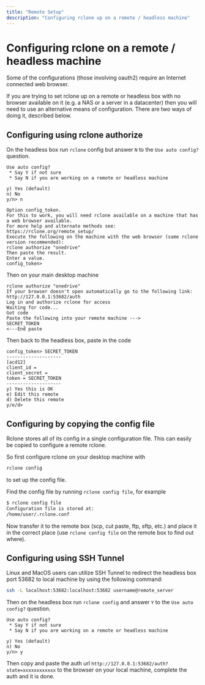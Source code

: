```yaml
---
title: "Remote Setup"
description: "Configuring rclone up on a remote / headless machine"
---
```


# Configuring rclone on a remote / headless machine

Some of the configurations (those involving oauth2) require an
Internet connected web browser.

If you are trying to set rclone up on a remote or headless box with no
browser available on it (e.g. a NAS or a server in a datacenter) then
you will need to use an alternative means of configuration.  There are
two ways of doing it, described below.

## Configuring using rclone authorize

On the headless box run `rclone` config but answer `N` to the `Use auto config?`
question.

```text
Use auto config?
 * Say Y if not sure
 * Say N if you are working on a remote or headless machine

y) Yes (default)
n) No
y/n> n

Option config_token.
For this to work, you will need rclone available on a machine that has
a web browser available.
For more help and alternate methods see: https://rclone.org/remote_setup/
Execute the following on the machine with the web browser (same rclone
version recommended):
rclone authorize "onedrive"
Then paste the result.
Enter a value.
config_token>
```

Then on your main desktop machine

```text
rclone authorize "onedrive"
If your browser doesn't open automatically go to the following link: http://127.0.0.1:53682/auth
Log in and authorize rclone for access
Waiting for code...
Got code
Paste the following into your remote machine --->
SECRET_TOKEN
<---End paste
```

Then back to the headless box, paste in the code

```text
config_token> SECRET_TOKEN
--------------------
[acd12]
client_id = 
client_secret = 
token = SECRET_TOKEN
--------------------
y) Yes this is OK
e) Edit this remote
d) Delete this remote
y/e/d>
```

## Configuring by copying the config file

Rclone stores all of its config in a single configuration file.  This
can easily be copied to configure a remote rclone.

So first configure rclone on your desktop machine with

```sh
rclone config
```

to set up the config file.

Find the config file by running `rclone config file`, for example

```sh
$ rclone config file
Configuration file is stored at:
/home/user/.rclone.conf
```

Now transfer it to the remote box (scp, cut paste, ftp, sftp, etc.) and
place it in the correct place (use `rclone config file` on the remote
box to find out where).

## Configuring using SSH Tunnel

Linux and MacOS users can utilize SSH Tunnel to redirect the headless box
port 53682 to local machine by using the following command:

```sh
ssh -L localhost:53682:localhost:53682 username@remote_server
```

Then on the headless box run `rclone config` and answer `Y` to the
`Use auto config?` question.

```text
Use auto config?
 * Say Y if not sure
 * Say N if you are working on a remote or headless machine

y) Yes (default)
n) No
y/n> y
```

Then copy and paste the auth url `http://127.0.0.1:53682/auth?state=xxxxxxxxxxxx`
to the browser on your local machine, complete the auth and it is done.
